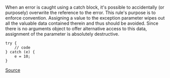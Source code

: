 When an error is caught using a catch block, it's possible to accidentally (or purposely) overwrite the reference to the error.
This rule's purpose is to enforce convention. Assigning a value to the exception parameter wipes out all the valuable data contained therein and thus should be avoided. Since there is no arguments object to offer alternative access to this data, assignment of the parameter is absolutely destructive.

```
try {
	// code 
} catch (e) {
	e = 10;
}
```

[Source](http://eslint.org/docs/rules/no-ex-assign)
